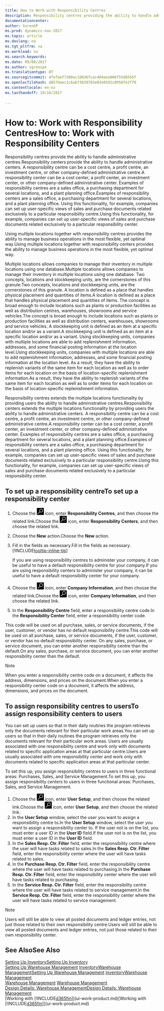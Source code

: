 ```yaml
---
title: How to Work with Responsibility Centres
description: Responsibility centres providing the ability to handle administrative centres. A responsibility centre can be a cost centre, a profit centre, an investment centre, or other company-defined administrative centre.
documentationcenter: 
author: SorenGP
ms.prod: dynamics-nav-2017
ms.topic: article
ms.devlang: na
ms.tgt_pltfrm: na
ms.workload: na
ms.search.keywords: 
ms.date: 09/08/2017
ms.author: sgroespe
ms.translationtype: HT
ms.sourcegitcommit: 4fefaef7380ac10836fcac404eea006f55d8556f
ms.openlocfilehash: d857daec1c6ab73639783e03e6592c0958fe2f70
ms.contentlocale: en-nz
ms.lasthandoff: 10/16/2017

---
```

# <a name="how-to-work-with-responsibility-centers"></a><span data-ttu-id="69df4-104">How to: Work with Responsibility Centres</span><span class="sxs-lookup"><span data-stu-id="69df4-104">How to: Work with Responsibility Centers</span></span>
<span data-ttu-id="69df4-105">Responsibility centres provide the ability to handle administrative centres.</span><span class="sxs-lookup"><span data-stu-id="69df4-105">Responsibility centers provide the ability to handle administrative centers.</span></span> <span data-ttu-id="69df4-106">A responsibility centre can be a cost centre, a profit centre, an investment centre, or other company-defined administrative centre.</span><span class="sxs-lookup"><span data-stu-id="69df4-106">A responsibility center can be a cost center, a profit center, an investment center, or other company-defined administrative center.</span></span> <span data-ttu-id="69df4-107">Examples of responsibility centres are a sales office, a purchasing department for several locations, and a plant planning office.</span><span class="sxs-lookup"><span data-stu-id="69df4-107">Examples of responsibility centers are a sales office, a purchasing department for several locations, and a plant planning office.</span></span> <span data-ttu-id="69df4-108">Using this functionality, for example, companies can set up user-specific views of sales and purchase documents related exclusively to a particular responsibility centre.</span><span class="sxs-lookup"><span data-stu-id="69df4-108">Using this functionality, for example, companies can set up user-specific views of sales and purchase documents related exclusively to a particular responsibility center.</span></span>  

<span data-ttu-id="69df4-109">Using multiple locations together with responsibility centres provides the ability to manage business operations in the most flexible, yet optimal way.</span><span class="sxs-lookup"><span data-stu-id="69df4-109">Using multiple locations together with responsibility centers provides the ability to manage business operations in the most flexible, yet optimal way.</span></span>

<span data-ttu-id="69df4-110">Multiple locations allows companies to manage their inventory in multiple locations using one database.</span><span class="sxs-lookup"><span data-stu-id="69df4-110">Multiple locations allows companies to manage their inventory in multiple locations using one database.</span></span> <span data-ttu-id="69df4-111">Two concepts, locations and stockkeeping units, are the cornerstones of this granule.</span><span class="sxs-lookup"><span data-stu-id="69df4-111">Two concepts, locations and stockkeeping units, are the cornerstones of this granule.</span></span> <span data-ttu-id="69df4-112">A location is defined as a place that handles physical placement and quantities of items.</span><span class="sxs-lookup"><span data-stu-id="69df4-112">A location is defined as a place that handles physical placement and quantities of items.</span></span> <span data-ttu-id="69df4-113">The concept is broad enough to include locations such as plants or production facilities as well as distribution centres, warehouses, showrooms and service vehicles.</span><span class="sxs-lookup"><span data-stu-id="69df4-113">The concept is broad enough to include locations such as plants or production facilities as well as distribution centers, warehouses, showrooms and service vehicles.</span></span> <span data-ttu-id="69df4-114">A stockkeeping unit is defined as an item at a specific location and/or as a variant.</span><span class="sxs-lookup"><span data-stu-id="69df4-114">A stockkeeping unit is defined as an item at a specific location and/or as a variant.</span></span> <span data-ttu-id="69df4-115">Using stockkeeping units, companies with multiple locations are able to add replenishment information, addresses, and some financial posting information at the location level.</span><span class="sxs-lookup"><span data-stu-id="69df4-115">Using stockkeeping units, companies with multiple locations are able to add replenishment information, addresses, and some financial posting information at the location level.</span></span> <span data-ttu-id="69df4-116">As a result, they have the ability to replenish variants of the same item for each location as well as to order items for each location on the basis of location-specific replenishment information.</span><span class="sxs-lookup"><span data-stu-id="69df4-116">As a result, they have the ability to replenish variants of the same item for each location as well as to order items for each location on the basis of location-specific replenishment information.</span></span>  

<span data-ttu-id="69df4-117">Responsibility centres extends the multiple locations functionality by providing users the ability to handle administrative centres.</span><span class="sxs-lookup"><span data-stu-id="69df4-117">Responsibility centers extends the multiple locations functionality by providing users the ability to handle administrative centers.</span></span> <span data-ttu-id="69df4-118">A responsibility centre can be a cost centre, a profit centre, an investment centre, or other company-defined administrative centre.</span><span class="sxs-lookup"><span data-stu-id="69df4-118">A responsibility center can be a cost center, a profit center, an investment center, or other company-defined administrative center.</span></span> <span data-ttu-id="69df4-119">Examples of responsibility centres are a sales office, a purchasing department for several locations, and a plant planning office.</span><span class="sxs-lookup"><span data-stu-id="69df4-119">Examples of responsibility centers are a sales office, a purchasing department for several locations, and a plant planning office.</span></span> <span data-ttu-id="69df4-120">Using this functionality, for example, companies can set up user-specific views of sales and purchase documents related exclusively to a particular responsibility centre.</span><span class="sxs-lookup"><span data-stu-id="69df4-120">Using this functionality, for example, companies can set up user-specific views of sales and purchase documents related exclusively to a particular responsibility center.</span></span>

## <a name="to-set-up-a-responsibility-center"></a><span data-ttu-id="69df4-121">To set up a responsibility centre</span><span class="sxs-lookup"><span data-stu-id="69df4-121">To set up a responsibility center</span></span>  
1.  <span data-ttu-id="69df4-122">Choose the ![Search for Page or Report](media/ui-search/search_small.png "Search for Page or Report icon") icon, enter **Responsibility Centres**, and then choose the related link.</span><span class="sxs-lookup"><span data-stu-id="69df4-122">Choose the ![Search for Page or Report](media/ui-search/search_small.png "Search for Page or Report icon") icon, enter **Responsibility Centers**, and then choose the related link.</span></span>  
2.  <span data-ttu-id="69df4-123">Choose the **New** action.</span><span class="sxs-lookup"><span data-stu-id="69df4-123">Choose the **New** action.</span></span>  
3.  <span data-ttu-id="69df4-124">Fill in the fields as necessary.</span><span class="sxs-lookup"><span data-stu-id="69df4-124">Fill in the fields as necessary.</span></span> [!INCLUDE[tooltip-inline-tip](includes/tooltip-inline-tip_md.md)]  

    <span data-ttu-id="69df4-125">If you are using responsibility centres to administer your company, it can be useful to have a default responsibility centre for your company.</span><span class="sxs-lookup"><span data-stu-id="69df4-125">If you are using responsibility centers to administer your company, it can be useful to have a default responsibility center for your company.</span></span>
4. <span data-ttu-id="69df4-126">Choose the ![Search for Page or Report](media/ui-search/search_small.png "Search for Page or Report icon") icon, enter **Company Information**, and then choose the related link.</span><span class="sxs-lookup"><span data-stu-id="69df4-126">Choose the ![Search for Page or Report](media/ui-search/search_small.png "Search for Page or Report icon") icon, enter **Company Information**, and then choose the related link.</span></span>
5. <span data-ttu-id="69df4-127">In the **Responsibility Centre** field, enter a responsibility centre code.</span><span class="sxs-lookup"><span data-stu-id="69df4-127">In the **Responsibility Center** field, enter a responsibility center code.</span></span>

<span data-ttu-id="69df4-128">This code will be used on all purchase, sales, or service documents, if the user, customer, or vendor has no default responsibility centre.</span><span class="sxs-lookup"><span data-stu-id="69df4-128">This code will be used on all purchase, sales, or service documents, if the user, customer, or vendor has no default responsibility center.</span></span> <span data-ttu-id="69df4-129">On any sales, purchase, or service document, you can enter another responsibility centre than the default.</span><span class="sxs-lookup"><span data-stu-id="69df4-129">On any sales, purchase, or service document, you can enter another responsibility center than the default.</span></span>

> [!NOTE]  
>  <span data-ttu-id="69df4-130">When you enter a responsibility centre code on a document, it affects the address, dimensions, and prices on the document.</span><span class="sxs-lookup"><span data-stu-id="69df4-130">When you enter a responsibility center code on a document, it affects the address, dimensions, and prices on the document.</span></span>  

## <a name="to-assign-responsibility-centers-to-users"></a><span data-ttu-id="69df4-131">To assign responsibility centres to users</span><span class="sxs-lookup"><span data-stu-id="69df4-131">To assign responsibility centers to users</span></span>  
<span data-ttu-id="69df4-132">You can set up users so that in their daily routines the program retrieves only the documents relevant for their particular work areas.</span><span class="sxs-lookup"><span data-stu-id="69df4-132">You can set up users so that in their daily routines the program retrieves only the documents relevant for their particular work areas.</span></span> <span data-ttu-id="69df4-133">Users are usually associated with one responsibility centre and work only with documents related to specific application areas at that particular centre.</span><span class="sxs-lookup"><span data-stu-id="69df4-133">Users are usually associated with one responsibility center and work only with documents related to specific application areas at that particular center.</span></span>  

<span data-ttu-id="69df4-134">To set this up, you assign responsibility centres to users in three functional areas: Purchases, Sales, and Service Management.</span><span class="sxs-lookup"><span data-stu-id="69df4-134">To set this up, you assign responsibility centers to users in three functional areas: Purchases, Sales, and Service Management.</span></span>  

1.  <span data-ttu-id="69df4-135">Choose the ![Search for Page or Report](media/ui-search/search_small.png "Search for Page or Report icon") icon, enter **User Setup**, and then choose the related link.</span><span class="sxs-lookup"><span data-stu-id="69df4-135">Choose the ![Search for Page or Report](media/ui-search/search_small.png "Search for Page or Report icon") icon, enter **User Setup**, and then choose the related link.</span></span>  
2.  <span data-ttu-id="69df4-136">In the **User Setup** window, select the user you want to assign a responsibility centre to.</span><span class="sxs-lookup"><span data-stu-id="69df4-136">In the **User Setup** window, select the user you want to assign a responsibility center to.</span></span> <span data-ttu-id="69df4-137">If the user not is on the list, you must enter a user ID in the **User ID** field.</span><span class="sxs-lookup"><span data-stu-id="69df4-137">If the user not is on the list, you must enter a user ID in the **User ID** field.</span></span>  
3.  <span data-ttu-id="69df4-138">In the **Sales Resp. Ctr. Filter** field, enter the responsibility centre where the user will have tasks related to sales.</span><span class="sxs-lookup"><span data-stu-id="69df4-138">In the **Sales Resp. Ctr. Filter** field, enter the responsibility center where the user will have tasks related to sales.</span></span>  
4.  <span data-ttu-id="69df4-139">In the **Purchase Resp. Ctr. Filter** field, enter the responsibility centre where the user will have tasks related to purchasing.</span><span class="sxs-lookup"><span data-stu-id="69df4-139">In the **Purchase Resp. Ctr. Filter** field, enter the responsibility center where the user will have tasks related to purchasing.</span></span>  
5.  <span data-ttu-id="69df4-140">In the **Service Resp. Ctr. Filter** field, enter the responsibility centre where the user will have tasks related to service management.</span><span class="sxs-lookup"><span data-stu-id="69df4-140">In the **Service Resp. Ctr. Filter** field, enter the responsibility center where the user will have tasks related to service management.</span></span>  

> [!NOTE]  
>  <span data-ttu-id="69df4-141">Users will still be able to view all posted documents and ledger entries, not just those related to their own responsibility centre.</span><span class="sxs-lookup"><span data-stu-id="69df4-141">Users will still be able to view all posted documents and ledger entries, not just those related to their own responsibility center.</span></span>

## <a name="see-also"></a><span data-ttu-id="69df4-142">See Also</span><span class="sxs-lookup"><span data-stu-id="69df4-142">See Also</span></span>  
[<span data-ttu-id="69df4-143">Setting Up Inventory</span><span class="sxs-lookup"><span data-stu-id="69df4-143">Setting Up Inventory</span></span>](inventory-setup-inventory.md)  
<span data-ttu-id="69df4-144">[Setting Up Warehouse Management](warehouse-setup-warehouse.md)
[Inventory](inventory-manage-inventory.md)[Warehouse Management](warehouse-manage-warehouse.md)</span><span class="sxs-lookup"><span data-stu-id="69df4-144">[Setting Up Warehouse Management](warehouse-setup-warehouse.md)
[Inventory](inventory-manage-inventory.md)[Warehouse Management](warehouse-manage-warehouse.md)</span></span>  
<span data-ttu-id="69df4-145">[Warehouse Management](warehouse-manage-warehouse.md)  </span><span class="sxs-lookup"><span data-stu-id="69df4-145">[Warehouse Management](warehouse-manage-warehouse.md)  </span></span>  
[<span data-ttu-id="69df4-146">Design Details: Warehouse Management</span><span class="sxs-lookup"><span data-stu-id="69df4-146">Design Details: Warehouse Management</span></span>](design-details-warehouse-management.md)  
<span data-ttu-id="69df4-147">[Working with [!INCLUDE[d365fin](includes/d365fin_md.md)]](ui-work-product.md)</span><span class="sxs-lookup"><span data-stu-id="69df4-147">[Working with [!INCLUDE[d365fin](includes/d365fin_md.md)]](ui-work-product.md)</span></span>

